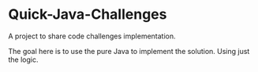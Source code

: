 # Quick-Java-Challenges

A project to share code challenges implementation.

The goal here is to use the pure Java to implement the solution. Using just the logic.
